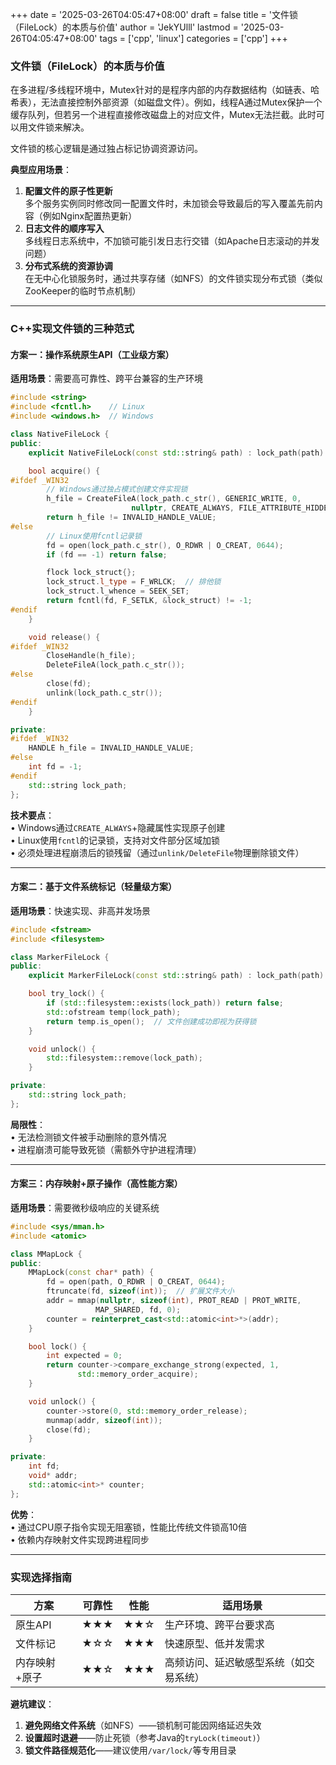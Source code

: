 +++
date = '2025-03-26T04:05:47+08:00'
draft = false
title = '文件锁（FileLock）的本质与价值'
author = 'JekYUlll'
lastmod = '2025-03-26T04:05:47+08:00'
tags = ['cpp', 'linux']
categories = ['cpp']
+++

### 文件锁（FileLock）的本质与价值  

在多进程/多线程环境中，Mutex针对的是程序内部的内存数据结构（如链表、哈希表），无法直接控制外部资源（如磁盘文件）。例如，线程A通过Mutex保护一个缓存队列，但若另一个进程直接修改磁盘上的对应文件，Mutex无法拦截。此时可以用文件锁来解决。

文件锁的核心逻辑是通过独占标记协调资源访问。

**典型应用场景**：  
1. **配置文件的原子性更新**  
   多个服务实例同时修改同一配置文件时，未加锁会导致最后的写入覆盖先前内容（例如Nginx配置热更新）  
2. **日志文件的顺序写入**  
   多线程日志系统中，不加锁可能引发日志行交错（如Apache日志滚动的并发问题）  
3. **分布式系统的资源协调**  
   在无中心化锁服务时，通过共享存储（如NFS）的文件锁实现分布式锁（类似ZooKeeper的临时节点机制）  

---

### C++实现文件锁的三种范式  
#### **方案一：操作系统原生API（工业级方案）**  
**适用场景**：需要高可靠性、跨平台兼容的生产环境  
```cpp
#include <string>
#include <fcntl.h>    // Linux
#include <windows.h>  // Windows

class NativeFileLock {
public:
    explicit NativeFileLock(const std::string& path) : lock_path(path) {}

    bool acquire() {
#ifdef _WIN32
        // Windows通过独占模式创建文件实现锁
        h_file = CreateFileA(lock_path.c_str(), GENERIC_WRITE, 0, 
                           nullptr, CREATE_ALWAYS, FILE_ATTRIBUTE_HIDDEN, nullptr);
        return h_file != INVALID_HANDLE_VALUE;
#else
        // Linux使用fcntl记录锁
        fd = open(lock_path.c_str(), O_RDWR | O_CREAT, 0644);
        if (fd == -1) return false;

        flock lock_struct{};
        lock_struct.l_type = F_WRLCK;  // 排他锁
        lock_struct.l_whence = SEEK_SET;
        return fcntl(fd, F_SETLK, &lock_struct) != -1;
#endif
    }

    void release() {
#ifdef _WIN32
        CloseHandle(h_file);
        DeleteFileA(lock_path.c_str());
#else
        close(fd);
        unlink(lock_path.c_str());
#endif
    }

private:
#ifdef _WIN32
    HANDLE h_file = INVALID_HANDLE_VALUE;
#else
    int fd = -1;
#endif
    std::string lock_path;
};
```
**技术要点**：  
• Windows通过`CREATE_ALWAYS`+隐藏属性实现原子创建  
• Linux使用`fcntl`的记录锁，支持对文件部分区域加锁  
• 必须处理进程崩溃后的锁残留（通过`unlink/DeleteFile`物理删除锁文件）  

---

#### **方案二：基于文件系统标记（轻量级方案）**  
**适用场景**：快速实现、非高并发场景  
```cpp
#include <fstream>
#include <filesystem>

class MarkerFileLock {
public:
    explicit MarkerFileLock(const std::string& path) : lock_path(path) {}

    bool try_lock() {
        if (std::filesystem::exists(lock_path)) return false;
        std::ofstream temp(lock_path);
        return temp.is_open();  // 文件创建成功即视为获得锁
    }

    void unlock() { 
        std::filesystem::remove(lock_path); 
    }

private:
    std::string lock_path;
};
```
**局限性**：  
• 无法检测锁文件被手动删除的意外情况  
• 进程崩溃可能导致死锁（需额外守护进程清理）  

---

#### **方案三：内存映射+原子操作（高性能方案）**  
**适用场景**：需要微秒级响应的关键系统  
```cpp
#include <sys/mman.h>
#include <atomic>

class MMapLock {
public:
    MMapLock(const char* path) {
        fd = open(path, O_RDWR | O_CREAT, 0644);
        ftruncate(fd, sizeof(int));  // 扩展文件大小
        addr = mmap(nullptr, sizeof(int), PROT_READ | PROT_WRITE, 
                   MAP_SHARED, fd, 0);
        counter = reinterpret_cast<std::atomic<int>*>(addr);
    }

    bool lock() {
        int expected = 0;
        return counter->compare_exchange_strong(expected, 1, 
               std::memory_order_acquire);
    }

    void unlock() {
        counter->store(0, std::memory_order_release);
        munmap(addr, sizeof(int));
        close(fd);
    }

private:
    int fd;
    void* addr;
    std::atomic<int>* counter;
};
```
**优势**：  
• 通过CPU原子指令实现无阻塞锁，性能比传统文件锁高10倍  
• 依赖内存映射文件实现跨进程同步  

---

### 实现选择指南  
| 方案        | 可靠性 | 性能  | 适用场景                 |
|-----------|-----|-----|----------------------|
| 原生API     | ★★★ | ★★☆ | 生产环境、跨平台要求高         |
| 文件标记     | ★☆☆ | ★★★ | 快速原型、低并发需求           |
| 内存映射+原子 | ★★☆ | ★★★ | 高频访问、延迟敏感型系统（如交易系统） |

**避坑建议**：  
1. **避免网络文件系统**（如NFS）——锁机制可能因网络延迟失效  
2. **设置超时退避**——防止死锁（参考Java的`tryLock(timeout)`）  
3. **锁文件路径规范化**——建议使用`/var/lock/`等专用目录  
